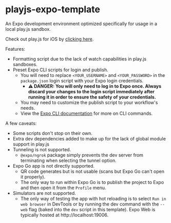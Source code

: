 # playjs-expo-template

An Expo development environment optimized specifically for usage in a local play.js sandbox.

Check out play.js for iOS by [clicking here](https://apps.apple.com/us/app/play-js-javascript-ide/id1423330822).

Features:

- Formatting script due to the lack of watch capabilities in play.js sandboxes.
- Preset Expo CLI scripts for login and publish.
  - You will need to replace `<YOUR_USERNAME>` and `<YOUR_PASSWORD>` in the `package.json` login script with your Expo login credentials.
    - **:warning: DANGER: You will only need to log in to Expo once. Always discard your changes to the login script immediately after running it in order to ensure the safety of your credentials.**
  - You may need to customize the publish script to your workflow's needs.
  - View the [Expo CLI documentation](https://docs.expo.dev/workflow/expo-cli/) for more on CLI commands.

A few caveats:

- Some scripts don't stop on their own.
- Extra dev dependencies added to make up for the lack of global module support in play.js
- Tunneling is not supported.
  - `@expo/ngrok` package simply prevents the dev server from terminating when selecting the tunnel option.
- Expo Go app is not directly supported.
  - QR code generates but is not usable (scans but Expo Go can't open it properly).
  - The only way to run within Expo Go is to publish the project to Expo and then open it from the `Profile` menu.
- Simulators are not supported.
  - The only way of testing the app with hot reloading is to select `Run in web browser` in DevTools or by running the dev command with the `--web` flag (baked into the `dev` script in this template). Expo Web is typically hosted at http://localhost:19006.
